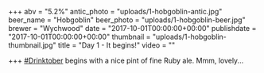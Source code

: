 +++
abv = "5.2%"
antic_photo = "uploads/1-hobgoblin-antic.jpg"
beer_name = "Hobgoblin"
beer_photo = "uploads/1-hobgoblin-beer.jpg"
brewer = "Wychwood"
date = "2017-10-01T00:00:00+00:00"
publishdate = "2017-10-01T00:00:00+00:00"
thumbnail = "uploads/1-hobgoblin-thumbnail.jpg"
title = "Day 1 - It begins!"
video = ""

+++
[#Drinktober](https://www.facebook.com/hashtag/drinktober?epa=HASHTAG) begins with a nice pint of fine Ruby ale. Mmm, lovely...